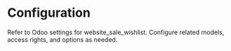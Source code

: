# Configuration

Refer to Odoo settings for website_sale_wishlist. Configure related models, access rights, and options as needed.
